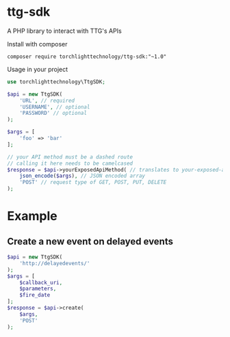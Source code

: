 # ttg-sdk
A PHP library to interact with TTG's APIs

Install with composer

```
composer require torchlighttechnology/ttg-sdk:"~1.0"
```

Usage in your project

```php
use torchlighttechnology\TtgSDK;

$api = new TtgSDK(
	'URL', // required
	'USERNAME', // optional
	'PASSWORD' // optional
);

$args = [
	'foo' => 'bar'
];

// your API method must be a dashed route
// calling it here needs to be camelcased
$response = $api->yourExposedApiMethod( // translates to your-exposed-api-method
	json_encode($args), // JSON encoded array
	'POST' // request type of GET, POST, PUT, DELETE
);
```

# Example

## Create a new event on delayed events

```php
$api = new TtgSDK(
	'http://delayedevents/'
);
$args = [
	$callback_uri,
	$parameters,
	$fire_date
];
$response = $api->create(
	$args,
	'POST'
);
```

